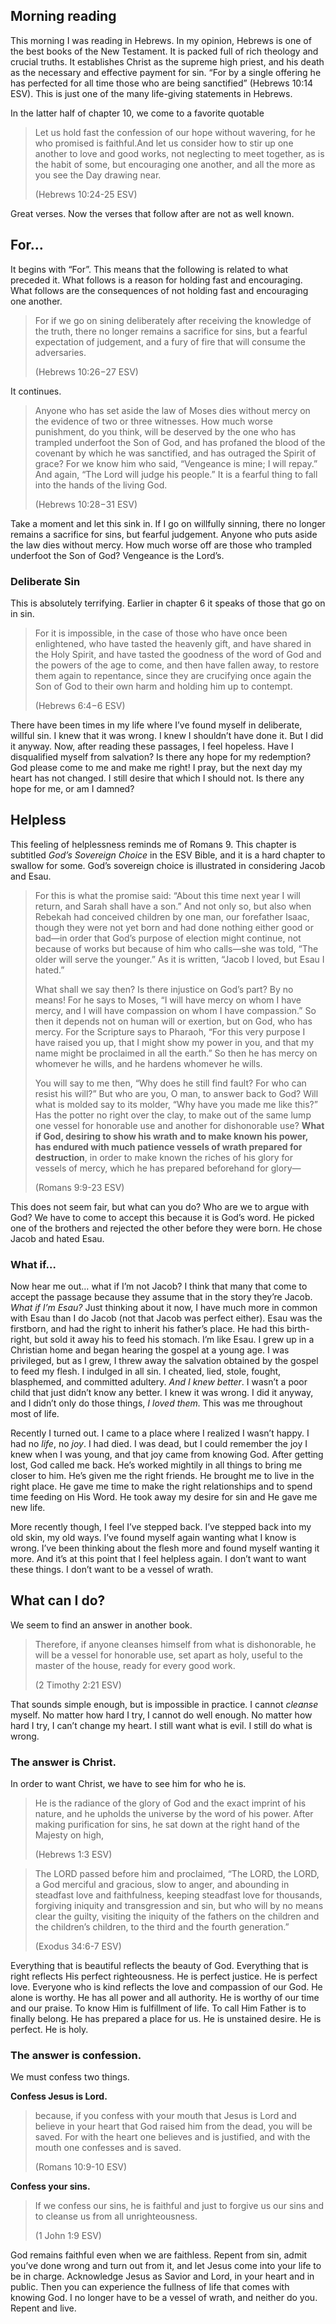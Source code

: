 Morning reading
---------------

This morning I was reading in Hebrews. In my opinion, Hebrews is one of the best books of the
New Testament. It is packed full of rich theology and crucial truths. It establishes Christ as
the supreme high priest, and his death as the necessary and effective payment for sin. “For by
a single offering he has perfected for all time those who are being sanctified” (Hebrews 10:14
ESV). This is just one of the many life-giving statements in Hebrews.

In the latter half of chapter 10, we come to a favorite quotable

> Let us hold fast the confession of our hope without wavering, for he who promised is
> faithful.And let us consider how to stir up one another to love and good works, not
> neglecting to meet together, as is the habit of some, but encouraging one another, and all
> the more as you see the Day drawing near.
> 
> (Hebrews 10:24-25 ESV)

Great verses. Now the verses that follow after are not as well known.

For…
----

It begins with “For”. This means that the following is related to what preceded it. What
follows is a reason for holding fast and encouraging. What follows are the consequences of not
holding fast and encouraging one another.

> For if we go on sining deliberately after receiving the knowledge of the truth, there no
> longer remains a sacrifice for sins, but a fearful expectation of judgement, and a fury of
> fire that will consume the adversaries.
>
> (Hebrews 10:26−27 ESV)

It continues.

> Anyone who has set aside the law of Moses dies without mercy on the evidence of two or three
> witnesses. How much worse punishment, do you think, will be deserved by the one who has
> trampled underfoot the Son of God, and has profaned the blood of the covenant by which he
> was sanctified, and has outraged the Spirit of grace? For we know him who said, “Vengeance
> is mine; I will repay.” And again, “The Lord will judge his people.” It is a fearful thing
> to fall into the hands of the living God.
>
> (Hebrews 10:28−31 ESV)

Take a moment and let this sink in. If I go on willfully sinning, there no longer remains a
sacrifice for sins, but fearful judgement. Anyone who puts aside the law dies without mercy.
How much worse off are those who trampled underfoot the Son of God? Vengeance is the Lord’s.

### Deliberate Sin

This is absolutely terrifying. Earlier in chapter 6 it speaks of those that go on in sin.

> For it is impossible, in the case of those who have once been enlightened, who have tasted
> the heavenly gift, and have shared in the Holy Spirit, and have tasted the goodness of the
> word of God and the powers of the age to come, and then have fallen away, to restore them
> again to repentance, since they are crucifying once again the Son of God to their own harm
> and holding him up to contempt.
>
> (Hebrews 6:4−6 ESV)

There have been times in my life where I’ve found myself in deliberate, willful sin. I knew
that it was wrong. I knew I shouldn’t have done it. But I did it anyway. Now, after reading
these passages, I feel hopeless. Have I disqualified myself from salvation? Is there any hope
for my redemption? God please come to me and make me right! I pray, but the next day my heart
has not changed. I still desire that which I should not. Is there any hope for me, or am I
damned?

Helpless
--------

This feeling of helplessness reminds me of Romans 9. This chapter is subtitled _God’s
Sovereign Choice_ in the ESV Bible, and it is a hard chapter to swallow for some. God’s
sovereign choice is illustrated in considering Jacob and Esau.

> For this is what the promise said: “About this time next year I will return, and Sarah shall
> have a son.” And not only so, but also when Rebekah had conceived children by one man, our
> forefather Isaac, though they were not yet born and had done nothing either good or bad—in
> order that God’s purpose of election might continue, not because of works but because of him
> who calls—she was told, “The older will serve the younger.” As it is written, “Jacob I
> loved, but Esau I hated.”
> 
> What shall we say then? Is there injustice on God’s part? By no means! For he says to Moses,
> “I will have mercy on whom I have mercy, and I will have compassion on whom I have
> compassion.” So then it depends not on human will or exertion, but on God, who has mercy.
> For the Scripture says to Pharaoh, “For this very purpose I have raised you up, that I might
> show my power in you, and that my name might be proclaimed in all the earth.” So then he has
> mercy on whomever he wills, and he hardens whomever he wills.
> 
> You will say to me then, “Why does he still find fault? For who can resist his will?” But
> who are you, O man, to answer back to God? Will what is molded say to its molder, “Why have
> you made me like this?” Has the potter no right over the clay, to make out of the same lump
> one vessel for honorable use and another for dishonorable use? **What if God, desiring to
> show his wrath and to make known his power, has endured with much patience vessels of wrath
> prepared for destruction**, in order to make known the riches of his glory for vessels of
> mercy, which he has prepared beforehand for glory—
>
> (Romans 9:9-23 ESV)

This does not seem fair, but what can you do? Who are we to argue with God? We have to come to
accept this because it is God’s word. He picked one of the brothers and rejected the other
before they were born. He chose Jacob and hated Esau.

### What if…

Now hear me out… what if I’m not Jacob? I think that many that come to accept the passage
because they assume that in the story they’re Jacob. _What if I’m Esau?_ Just thinking about
it now, I have much more in common with Esau than I do Jacob (not that Jacob was perfect
either). Esau was the firstborn, and had the right to inherit his father’s place. He had this
birth-right, but sold it away his to feed his stomach. I’m like Esau. I grew up in a Christian
home and began hearing the gospel at a young age. I was privileged, but as I grew, I threw
away the salvation obtained by the gospel to feed my flesh. I indulged in all sin. I cheated,
lied, stole, fought, blasphemed, and committed adultery. _And I knew better_. I wasn’t a poor child
that just didn’t know any better. I knew it was wrong. I did it anyway, and I didn’t only do
those things, _I loved them._ This was me throughout most of life.

Recently I turned out. I came to a place where I realized I wasn’t happy. I had no _life_, no
_joy_. I had died. I was dead, but I could remember the joy I knew when I was young, and that
joy came from knowing God. After getting lost, God called me back. He’s worked mightily in all
things to bring me closer to him. He’s given me the right friends. He brought me to live in
the right place. He gave me time to make the right relationships and to spend time feeding on
His Word. He took away my desire for sin and He gave me new life.

More recently though, I feel I’ve stepped back. I’ve stepped back into my old skin, my old
ways. I’ve found myself again wanting what I know is wrong. I’ve been thinking about the flesh
more and found myself wanting it more. And it’s at this point that I feel helpless again. I
don’t want to want these things. I don’t want to be a vessel of wrath.

What can I do?
--------------

We seem to find an answer in another book.

> Therefore, if anyone cleanses himself from what is dishonorable, he will be a vessel for
> honorable use, set apart as holy, useful to the master of the house, ready for every good
> work.
> 
> (2 Timothy 2:21 ESV)

That sounds simple enough, but is impossible in practice. I cannot _cleanse_ myself. No matter
how hard I try, I cannot do well enough. No matter how hard I try, I can’t change my heart. I
still want what is evil. I still do what is wrong.

### The answer is Christ.

In order to want Christ, we have to see him for who he is.

> He is the radiance of the glory of God and the exact imprint of his nature, and he upholds
> the universe by the word of his power. After making purification for sins, he sat down at
> the right hand of the Majesty on high,
> 
> (Hebrews 1:3 ESV)

> The LORD passed before him and proclaimed, “The LORD, the LORD, a God merciful and gracious,
> slow to anger, and abounding in steadfast love and faithfulness, keeping steadfast love for
> thousands, forgiving iniquity and transgression and sin, but who will by no means clear the
> guilty, visiting the iniquity of the fathers on the children and the children’s children, to
> the third and the fourth generation.”
> 
> (Exodus 34:6-7 ESV)

Everything that is beautiful reflects the beauty of God. Everything that is right reflects His
perfect righteousness. He is perfect justice. He is perfect love. Everyone who is kind
reflects the love and compassion of our God. He alone is worthy. He has all power and all
authority. He is worthy of our time and our praise. To know Him is fulfillment of life. To
call Him Father is to finally belong. He has prepared a place for us. He is unstained desire.
He is perfect. He is holy.

### The answer is confession.

We must confess two things.

**Confess Jesus is Lord.**

> because, if you confess with your mouth that Jesus is Lord and believe in your heart that
> God raised him from the dead, you will be saved. For with the heart one believes and is
> justified, and with the mouth one confesses and is saved.
> 
> (Romans 10:9-10 ESV)

**Confess your sins.**

> If we confess our sins, he is faithful and just to forgive us our sins and to cleanse us
> from all unrighteousness.
> 
> (1 John 1:9 ESV)

God remains faithful even when we are faithless. Repent from sin, admit you’ve done wrong and
turn out from it, and let Jesus come into your life to be in charge. Acknowledge Jesus as
Savior and Lord, in your heart and in public. Then you can experience the fullness of life
that comes with knowing God. I no longer have to be a vessel of wrath, and neither do you.
Repent and live.
